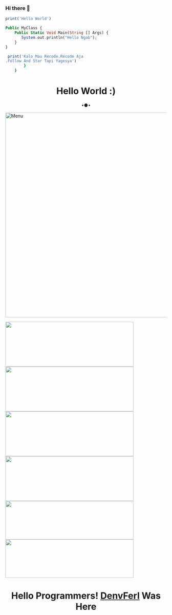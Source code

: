 ### Hi there 👋

```ruby
print('Hello World')
```
```php
Public MyClass {
    Public Static Void Main(String [] Args) {
       System.out.println("Hello Ngab");
    }
} 
```
```ruby
 print('Kalo Mau Recode.Recode Aja
.Follow And Star Tapi Yagesya')
        }
    } 
```
<!--
**Shishigami-X/Shishigami-X** is a ✨ _special_ ✨ repository because its `README.md` (this file) appears on your GitHub profile.

Here are some ideas to get you started:

- 🔭 I’m currently working on Programing
- 🌱 I’m currently learning Coding
- 👯 I’m looking to collaborate on ...
- 🤔 I’m looking for help with ...
- 💬 Ask me about ...
- 📫 How to reach me: ...
- 😄 Pronouns: ...
- ⚡ Fun fact: ...
-->

<h1 align="center"> Hello World :) </h1>
<p align="center">
•●•
</p>

<img src="https://github.com/Denventa/Denventa/blob/main/Hello World/status_me_status_90e259db678545f49a41faf12e095d58.jpg" width="640" title="Menu" alt="Menu">

<a href="https://github.com/Shishigami-X/Sakera"><img width="400" height="140" src="https://github-readme-stats.vercel.app/api/pin/?username=Shishigami-X&repo=Sakera&theme=chartreuse-dark"></a>
<a href="https://github.com/Shishigami-X/Facebook-Tools"><img width="400" height="140" src="https://github-readme-stats.vercel.app/api/pin/?username=Shishigami-X&repo=Facebook-Tools&theme=chartreuse-dark"></a>
<a href="https://github.com/Shishigami-X/DenvFerl"><img width="400" height="140" src="https://github-readme-stats.vercel.app/api/pin/?username=Shishigami-x&repo=DenvFerl&theme=chartreuse-dark"></a>
<a href="https://github.com/Shishigami-X/Facebook"><img width="400" height="140" src="https://github-readme-stats.vercel.app/api/pin/?username=Shishigami-X&repo=Facebook&theme=chartreuse-dark"></a>
<a href="https://github.com/Shishigami-X/DARK-FB"><img width="400" height="120" src="https://github-readme-stats.vercel.app/api/pin/?username=Shishigami-X&repo=DARK-FB&theme=chartreuse-dark"></a>
<a href="https://github.com/Shishigami-X/encrypt_py3"><img width="400" height="120" src="https://github-readme-stats.vercel.app/api/pin/?username=Shishigami-X&repo=encrypt_py3&theme=chartreuse-dark"></a>

<h1 align="center">
  <b>Hello Programmers!<b> <a href="https://www.facebook.com/AfriliyanFerly.Shishigami.X" target="blank">DenvFerl</a> Was Here
</h1>
